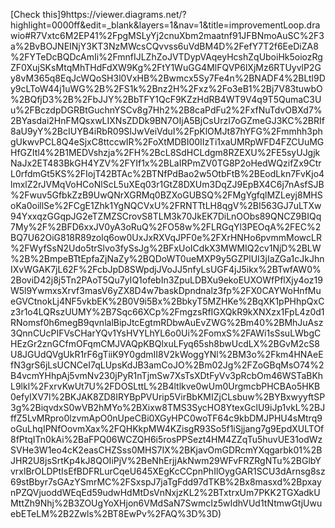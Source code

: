 [Check this]9https://viewer.diagrams.net/?highlight=0000ff&edit=_blank&layers=1&nav=1&title=improvementLoop.drawio#R7Vxtc6M2EP41%2FpgMSLyYj2cnuXbm2maatnf91JFBNmoAuSC%2F3a%2BvBOJNEINjY3KT3NzMWcsCQvvss6uVdBM4D%2FefY7T2f6EeDiZA8%2FYTeDcBQDcAmIi%2FmnfIJLZhZoJVTDypVAqeyHcshZqUboiHk5oiozRgZF0XujSKsMtqMhTHdFdXW9Kg%2FtY1WuGG4MlFQVP6lXjMz6RTUyvlP2Gy8vM365q8EqJcWQoSH3l0VxHB%2Bwmcx5Sy7Fe4n%2BNADF4%2BLtl9Dy9cLToW44j1uWG%2B%2FS1k%2Bnz2H%2Fxz%2Fo3eB1%2Bj7V83tuwbO%2BQfjD3%2B%2FbJJY%2BbTFY1QcF9KZzHdRB4WT9V4q9T5QumaC3Uu%2FBczdpDGRBtGuchnYSCv8g7Hh2%2B8caPdFu2%2FxfNuTdvOBXd7%2BYasdai2HnFMQsxwLIXNsZDDk9BN7OIjA5BjCsUrzI7oGZmeGJ3KC%2BRIf8aU9yY%2BcIUYB4iRbR09SIJwVeiVduI%2FpKlOMJt87hYFG%2Fmmhh3phgUkwvPCL8Q4eSjxC8ttccwIR%2FoXtMDBI00IIzTi1xaUMRpWFD4FZCUuMGHfGZItl4%2B1MEDVshzja%2FH%2BcL8SdHCLdgm8RZEXU%2FE5syUJgjkNaJx2ET483BkGH4YZV%2FYIf1x%2BLaIRPmZV0TG8P2oHedWQzifZx9CtrL0rfdmGt5KS%2FIojT42BTAc%2BTNfPdBao2w5OtbFtB%2BEodLkn7FvKjo4lmxlZ2rJVMqVoHCoNlScL5uXEq03r1GtZ8DXUm3DqZJ9EpBX4C6j7nAsfSJB%2Fwuv5GfbkZzB9UwQNrXGRMq0BZXoGUBSQ%2FMgYgfqlMZLeyj8MHSoKa0oillSe%2FCgE1Zhk1YgNQCVxU%2FRNTTtLH8qgV%2BI563GJ7uLTXw94YxxqzGGqpJG2eTZMZSCrovS8TLM3k70JkEK7DiLnOObs89QNCZ9BIQq7My%2F%2BFD6xxJV0yA3oRuQ%2FO58w%2FLRGqYl3PEOqA%2FEC%2BQ7U62OiG818R89zolq6ow0UxJxRXVqJPF0e%2FXrHNHo6pvmmMowcLR%2FWyfSsN2Udo5trSlvo3fySsJg%2BFxUoICdkX3MWMIQ2cv1NjD%2BLW%2B%2BmpeBTtEpfaZjNaZy%2BQDoWT0ueMXP9y5GZPlUI3jIaZGa1cJkJhnIXvWGAK7jL62F%2FcbJpD8SWpdjJVoJJ5nfyLsUGF4jJ5ikx%2BTwfAW0%2BoviD42j8j5Tn2PAoT5Qu7yIQ1ofebIn3ZpuLDBXu9ekoEUXOWfPflXjy4oz19W5l9YwmxsXrvf3masV6yZX8D4w7baskDpndnalz3fp%2FX0CAYWoHnfMueGVCtnokLj4NF5vkbEK%2B0V9i5Bx%2BbkyT5MZHKe%2BqXK1pPHhpQxCz3r1o4LQRszUUMY%2B7Sqc66XCp%2FmgzsRfIGXQkR9kXNXzx1FpL4z0d1RNomsf0h6megB9qvnlalBipJtcEgtmRDbwAuEvZWG%2Bm40%2BMhJuAsz3QnnCUcPIFVsCHarYQv1YsHVYLhYL6o0Ui%2FomxS%2FAWi1sSsuLWbgCHEzGr2znGCfmOFqmCMJVAQpKBQlxuLFyq65sh8bwUcdLX%2BGvM2cS8U8JGUdQVgUkR1rF6gTiiK9Y0gdmII8V2kWoggYNl%2BM3o%2Fkm4HNAeEfN3grS6jLsUCNCeI7qLUpsKdJB3amCoJO%2Bm02Jg%2FZoGBqMsO74%2B4vcmYHhpAj5vmNv230jPyR1nTjmSw7XsTsXDtFyVv3pRcbOm46WSTaBKhL9lkl%2FxrvKwUt7U%2FDOSLttL%2B4ltlkve0wUm0UrgmcbPHCBAo5HKB0efyIXV7l%2BKJAK8ZD8IRYBpPVUrip5VirBbKMIZjCLsbuw%2BYBxwyyftSP3g%2BiqvdxS0wVB2hMYo%2BXixw8TMS3SycHO8YtexGclU9iJp1vkL%2BJffZ5LvMRpro0lzvmApO0nUpeCBi0XGyHPC0woTF64c9kbDMJPHU4sMtrq9oGuLhqIPNfOovmXax%2FQHKkpMW4KZisgR93So5f1iSjjang7g9EpdXULTOf8fPtqITn0kAi%2BaFPQ06WCZQH6i5rosPPSezt4HM4ZZqTu5huvUE31odWzSVHe3W1eo4cK2easCHZSss0MHS7IX%2BKjavOmGDRcmYXqgarbk01%2BJHR2U8jsSrtKp4kJ8QOIiPjV%2BeNhErjjAkNwm29WFvFRZRgNTu%2BGlbYvrxlBrOLDPtIsEfBDFRLurCqeU645XEgKcCCpnPhIlOygGAR1SCU3dArnsg8sz69stBbyr7sGAzYSmrMC%2FSxspJ7jaTgFdd97dTKB%2Bx8masxd%2BpxaynPZQVjuoddWEqEd59udwHdMtDsVnNxjzKL2%2BTxtrxUm7PKK2TGXadkUMttZh9Nhj%2B3ZOUgYoXHjon6VMdSaN7SwmcIz5wIdhVUd1tNtmwGtjUwuebETeLM%2B2Zwls%2BT8EwPv%2FAQ%3D%3D)
